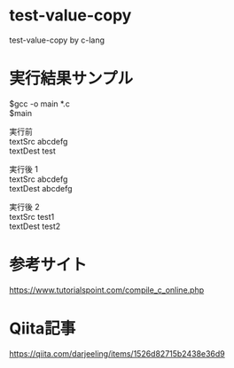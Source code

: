 # test-value-copy
test-value-copy by c-lang

# 実行結果サンプル

$gcc -o main *.c  
$main  

実行前   
textSrc abcdefg   
textDest test   

実行後 1   
textSrc abcdefg   
textDest abcdefg   

実行後 2   
textSrc test1   
textDest test2   

# 参考サイト

https://www.tutorialspoint.com/compile_c_online.php

# Qiita記事

https://qiita.com/darjeeling/items/1526d82715b2438e36d9
